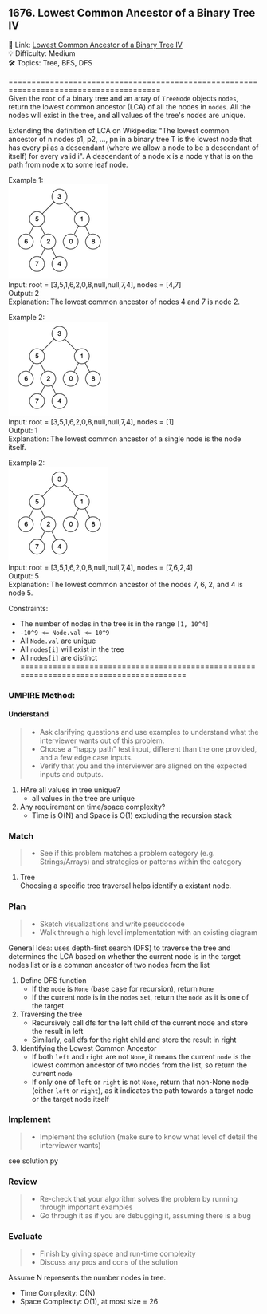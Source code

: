 ## 1676. Lowest Common Ancestor of a Binary Tree IV
🔗  Link: [Lowest Common Ancestor of a Binary Tree IV](https://leetcode.com/problems/lowest-common-ancestor-of-a-binary-tree-iv/description/?envType=study-plan-v2&envId=amazon-spring-23-high-frequency)<br>
💡 Difficulty: Medium<br>
🛠️ Topics: Tree, BFS, DFS<br>

=======================================================================================<br>
Given the `root` of a binary tree and an array of `TreeNode` objects `nodes`, return the lowest common ancestor (LCA) of all the nodes in `nodes`. All the nodes will exist in the tree, and all values of the tree's nodes are unique.<br>

Extending the definition of LCA on Wikipedia: "The lowest common ancestor of n nodes p1, p2, ..., pn in a binary tree T is the lowest node that has every pi as a descendant (where we allow a node to be a descendant of itself) for every valid i". A descendant of a node x is a node y that is on the path from node x to some leaf node.<br>

Example 1:<br>
![example1](image.png)<br>
Input: root = [3,5,1,6,2,0,8,null,null,7,4], nodes = [4,7]<br>
Output: 2<br>
Explanation: The lowest common ancestor of nodes 4 and 7 is node 2.<br>

Example 2:<br>
![example2](image-1.png)<br>
Input: root = [3,5,1,6,2,0,8,null,null,7,4], nodes = [1]<br>
Output: 1<br>
Explanation: The lowest common ancestor of a single node is the node itself.<br>

Example 2:<br>
![example3](image-2.png)<br>
Input: root = [3,5,1,6,2,0,8,null,null,7,4], nodes = [7,6,2,4]<br>
Output: 5<br>
Explanation: The lowest common ancestor of the nodes 7, 6, 2, and 4 is node 5.<br>


Constraints:<br>
- The number of nodes in the tree is in the range `[1, 10^4]`
- `-10^9 <= Node.val <= 10^9`
- All `Node.val` are unique
- All `nodes[i]` will exist in the tree
- All `nodes[i]` are distinct
=======================================================================================<br>
### UMPIRE Method:
#### Understand

> - Ask clarifying questions and use examples to understand what the interviewer wants out of this problem.
> - Choose a “happy path” test input, different than the one provided, and a few edge case inputs. 
> - Verify that you and the interviewer are aligned on the expected inputs and outputs.
1. HAre all values in tree unique?
    - all values in the tree are unique
2. Any requirement on time/space complexity?
    - Time is O(N) and Space is O(1) excluding the recursion stack

### Match
> - See if this problem matches a problem category (e.g. Strings/Arrays) and strategies or patterns within the category


1. Tree<br>
Choosing a specific tree traversal helps identify a existant node.


### Plan
> - Sketch visualizations and write pseudocode
> - Walk through a high level implementation with an existing diagram

General Idea: uses depth-first search (DFS) to traverse the tree and determines the LCA based on whether the current node is in the target nodes list or is a common ancestor of two nodes from the list

1. Define DFS function
    - If the `node` is `None` (base case for recursion), return `None`
    - If the current `node` is in the `nodes` set, return the `node` as it is one of the target
2. Traversing the tree
    - Recursively call dfs for the left child of the current node and store the result in left
    - Similarly, call dfs for the right child and store the result in right
3. Identifying the Lowest Common Ancestor
    - If both `left` and `right` are not `None`, it means the current `node` is the lowest common ancestor of two nodes from the list, so return the current `node`
    - If only one of `left` or `right` is not `None`, return that non-None node (either `left` or `right`), as it indicates the path towards a target node or the target node itself


### Implement
> - Implement the solution (make sure to know what level of detail the interviewer wants)

see solution.py

### Review
> - Re-check that your algorithm solves the problem by running through important examples
> - Go through it as if you are debugging it, assuming there is a bug
### Evaluate
> - Finish by giving space and run-time complexity
> - Discuss any pros and cons of the solution

Assume N represents the number nodes in tree.

- Time Complexity: O(N)
- Space Complexity: O(1), at most size = 26

